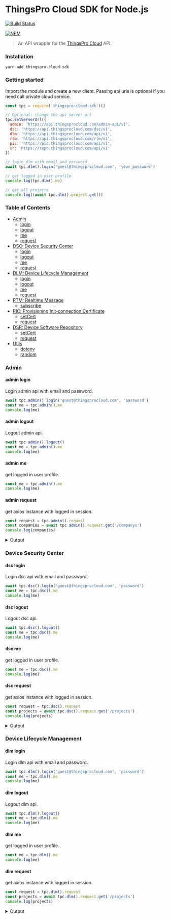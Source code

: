 # ThingsPro Cloud SDK for Node.js

[![Build Status](https://icsdrone.moxa.online/api/badges/MOXA-ISD/thingspro-cloud-node-sdk/status.svg)](https://icsdrone.moxa.online/MOXA-ISD/thingspro-cloud-node-sdk)

[![NPM](https://nodei.co/npm/thingspro-cloud-node-sdk.png)](https://npmjs.org/package/thingspro-cloud-node-sdk)

> An API wrapper for the [ThingsPro Cloud](https://thingsprocloud.com) API.

### Installation

    yarn add thingspro-cloud-sdk


### Getting started

Import the module and create a new client. Passing api urls is optional if
you need call private cloud service.

```js
const tpc = require('thingspro-cloud-sdk')()

// Optional: change the api server url
tpc.setServerUrl({
  admin: 'https://api.thingsprocloud.com/admin-api/v1',
  dsc: 'https://api.thingsprocloud.com/dsc/v1',
  dlm: 'https://api.thingsprocloud.com/api/v1',
  rtm: 'https://api.thingsprocloud.com/rtm/v1',
  pic: 'https://pic.thingsprocloud.com/api/v1',
  sr: 'https://repo.thingsprocloud.com/api/v1'
})

// login dlm with email and password
await tpc.dlm().login('guest@thingsprocloud.com', 'your_password')

// get logged in user profile
console.log(tpc.dlm().me)

// get all projects
console.log((await tpc.dlm().project.get())
```

### Table of Contents

- [Admin](#admin)
  - [login](#admin-login)
  - [logout](#admin-logout)
  - [me](#admin-me)
  - [request](#admin-request)
- [DSC: Device Security Center](#device-secrity-center)
  - [login](#dsc-login)
  - [logout](#dsc-logout)
  - [me](#dsc-me)
  - [request](#dsc-request)
- [DLM: Device Lifecycle Management](#device-lifecycle-management)
  - [login](#dlm-login)
  - [logout](#dlm-logout)
  - [me](#dlm-me)
  - [request](#dlm-request)
- [RTM: Realtime Message](#realtime-message)
  - [subscribe](#rtm-subscribe)
- [PIC: Provisioning Init-connection Certificate](#provisioning-init-connection-certificate)
  - [setCert](#pic-set-cert)
  - [request](#pic-request)
- [DSR: Device Software Repository](#software-repository)
  - [setCert](#sr-set-cert)
  - [request](#sr-request)
- [Utils](#utils)
  - [dotenv](#dotenv)
  - [random](#random)

### Admin

#### admin login

Login admin api with email and password.

```js
await tpc.admin().login('guest@thingsprocloud.com', 'password')
const me = tpc.admin().me
console.log(me)
```

#### admin logout

Logout admin api.

```js
await tpc.admin().logout()
const me = tpc.admin().me
console.log(me)
```

#### admin me

get logged in user profile.

```js
const me = tpc.admin().me
console.log(me)
```

#### admin request

get axios instance with logged in session.

```js
const request = tpc.admin().request
const companies = await tpc.admin().request.get('/companys')
console.log(companies)
```

<details>
<summary>Output</summary>

```js
{
  companyId: '22237172-cd34-474a-bc4d-8a0070597b77',
  createdAt: '2020-04-07T01:32:10.512430Z',
  dashboard: { layout: [ [Object], [Object], [Object], [Object], [Object] ] },
  name: 'MOXA',
  status: 'enable',
  updatedAt: '2020-04-07T01:32:10.512430Z'
}
```
</details>

### Device Security Center

#### dsc login

Login dsc api with email and password.

```js
await tpc.dsc().login('guest@thingsprocloud.com', 'password')
const me = tpc.dsc().me
console.log(me)
```

#### dsc logout

Logout dsc api.

```js
await tpc.dsc().logout()
const me = tpc.dsc().me
console.log(me)
```

#### dsc me

get logged in user profile.

```js
const me = tpc.dsc().me
console.log(me)
```

#### dsc request

get axios instance with logged in session.

```js
const request = tpc.dsc().request
const projects = await tpc.dsc().request.get('/projects')
console.log(projects)
```

<details>
<summary>Output</summary>

```js
[
  {
    createdAt: '2020-11-26T09:16:07.585323Z',
    description: '',
    name: '[test] Practical Fresh Shoes',
    projectId: '073f329f-7edd-4651-8d6f-a998b04771dd',
    updatedAt: '2020-11-26T09:16:07.585323Z',
    userList: [ [Object], [Object], [Object] ]
  }
]
```
</details>

### Device Lifecycle Management

#### dlm login

Login dlm api with email and password.

```js
await tpc.dlm().login('guest@thingsprocloud.com', 'password')
const me = tpc.dlm().me
console.log(me)
```

#### dlm logout

Logout dlm api.

```js
await tpc.dlm().logout()
const me = tpc.dlm().me
console.log(me)
```

#### dlm me

get logged in user profile.

```js
const me = tpc.dlm().me
console.log(me)
```

#### dlm request

get axios instance with logged in session.

```js
const request = tpc.dlm().request
const projects = await tpc.dlm().request.get('/projects')
console.log(projects)
```

<details>
<summary>Output</summary>

```js
[
  {
    createdAt: '2020-11-26T09:16:07.585323Z',
    description: '',
    name: '[test] Practical Fresh Shoes',
    projectId: '073f329f-7edd-4651-8d6f-a998b04771dd',
    updatedAt: '2020-11-26T09:16:07.585323Z',
    userList: [ [Object], [Object], [Object] ]
  }
]
```
</details>
